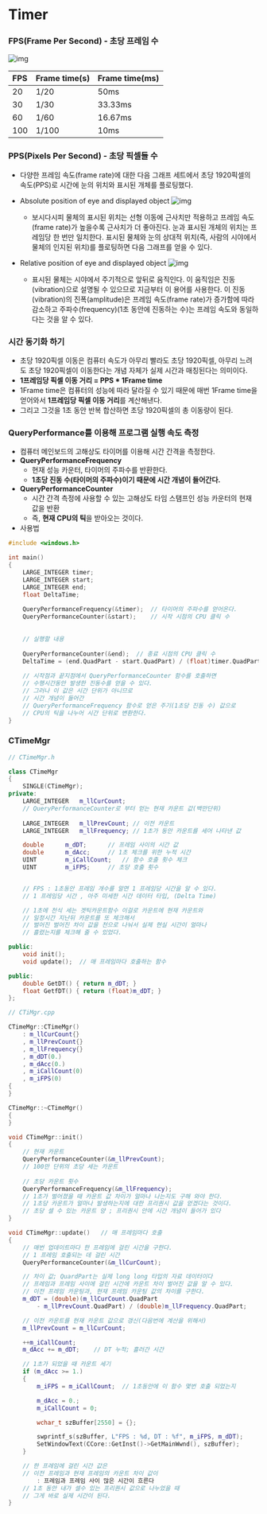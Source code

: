 # Timer

### FPS(Frame Per Second) - 초당 프레임 수
![img](IMG/FPS.png)

| FPS | Frame time(s) | Frame time(ms) |
|:---|:---|:---|
|20|1/20|50ms|
|30|1/30|33.33ms|
|60|1/60|16.67ms|
|100|1/100|10ms|

### PPS(Pixels Per Second) - 초당 픽셀들 수
- 다양한 프레임 속도(frame rate)에 대한 다음 그래프 세트에서 초당 1920픽셀의 속도(PPS)로 시간에 눈의 위치와 표시된 개체를 플로팅했다.

- Absolute position of eye and displayed object
![img](IMG/PPS1.png)

  - 보시다시피 물체의 표시된 위치는 선형 이동에 근사치만 적용하고 프레임 속도(frame rate)가 높을수록 근사치가 더 좋아진다. 눈과 표시된 개체의 위치는 프레임당 한 번만 일치한다. 표시된 물체와 눈의 상대적 위치(즉, 사람의 시야에서 물체의 인지된 위치)를 플로팅하면 다음 그래프를 얻을 수 있다.

- Relative position of eye and displayed object
![img](IMG/PPS2.png)

  - 표시된 물체는 시야에서 주기적으로 앞뒤로 움직인다. 이 움직임은 진동(vibration)으로 설명될 수 있으므로 지금부터 이 용어를 사용한다. 이 진동(vibration)의 진폭(amplitude)은 프레임 속도(frame rate)가 증가함에 따라 감소하고 주파수(frequency)(1초 동안에 진동하는 수)는 프레임 속도와 동일하다는 것을 알 수 있다.

### 시간 동기화 하기
- 초당 1920픽셀 이동은 컴퓨터 속도가 아무리 빨라도 초당 1920픽셀, 아무리 느려도 초당 1920픽셀이 이동한다는 개념 자체가 실제 시간과 매칭된다는 의미이다.
- **1프레임당 픽셀 이동 거리 = PPS * 1Frame time**
- 1Frame time은 컴퓨터의 성능에 따라 달라질 수 있기 때문에 매번 1Frame time을 얻어와서 **1프레임당 픽셀 이동 거리**를 계산해낸다.
- 그리고 그것을 1초 동안 반복 합산하면 초당 1920픽셀의 총 이동량이 된다.

### QueryPerformance를 이용해 프로그램 실행 속도 측정
- 컴퓨터 메인보드의 고해상도 타이머를 이용해 시간 간격을 측정한다.
- **QueryPerformanceFrequency**
  - 현재 성능 카운터, 타이머의 주파수를 반환한다.
  - **1초당 진동 수(타이머의 주파수)이기 때문에 시간 개념이 들어간다.**
- **QueryPerformanceCounter**
  - 시간 간격 측정에 사용할 수 있는 고해상도 타임 스탬프인 성능 카운터의 현재 값을 반환
  - 즉, **현재 CPU의 틱**을 받아오는 것이다.
- 사용법
```C++
#include <windows.h>

int main()
{
	LARGE_INTEGER timer;
	LARGE_INTEGER start;
	LARGE_INTEGER end;
	float DeltaTime;
	
	QueryPerformanceFrequency(&timer);  // 타이머의 주파수를 얻어온다.
	QueryPerformanceCounter(&start);    // 시작 시점의 CPU 클릭 수
	
	
	// 실행할 내용
	
	QueryPerformanceCounter(&end);  // 종료 시점의 CPU 클릭 수
	DeltaTime = (end.QuadPart - start.QuadPart) / (float)timer.QuadPart;
	
	// 시작점과 끝지점에서 QueryPerformanceCounter 함수를 호출하면
	// 수행시간동안 발생한 진동수를 얻을 수 있다.
	// 그러나 이 값은 시간 단위가 아니므로
	// 시간 개념이 들어간 
	// QueryPerformanceFrequency 함수로 얻은 주기(1초당 진동 수) 값으로
	// CPU의 틱을 나누어 시간 단위로 변환한다.
}
```
  
### CTimeMgr
```C++
// CTimeMgr.h

class CTimeMgr
{
	SINGLE(CTimeMgr);
private:
	LARGE_INTEGER	m_llCurCount;  
	// QueryPerformanceCounter로 부터 얻는 현재 카운트 값(백만단위)
	
	LARGE_INTEGER	m_llPrevCount; // 이전 카운트
	LARGE_INTEGER	m_llFrequency; // 1초가 동안 카운트를 세어 나타낸 값

	double		m_dDT;		// 프레임 사이의 시간 값
	double		m_dAcc;  	// 1초 체크를 위한 누적 시간
	UINT		m_iCallCount;	// 함수 호출 횟수 체크
	UINT		m_iFPS;		// 초당 호출 횟수


	// FPS : 1초동안 프레임 개수를 알면 1 프레임당 시간을 알 수 있다.
	// 1 프레임당 시간 , 아주 미세한 시간 데이터 타입, (Delta Time)

	// 1초에 천식 세는 겟틱카운트함수 이걸로 카운트에 현재 카운트와 
  	// 일정시간 지난뒤 카운트를 또 체크해서
	// 벌어진 벌어진 차이 값을 천으로 나눠서 실제 현실 시간이 얼마나 
  	// 흘렸는지를 체크해 줄 수 있었다.

public:
	void init();
	void update();  // 매 프레임마다 호출하는 함수

public:
	double GetDT() { return m_dDT; }
	float GetfDT() { return (float)m_dDT; }
};
```

```C++
// CTiMgr.cpp

CTimeMgr::CTimeMgr()
	: m_llCurCount{}
	, m_llPrevCount{}
	, m_llFrequency{}
	, m_dDT(0.)
	, m_dAcc(0.)
	, m_iCallCount(0)
	, m_iFPS(0)
{
}

CTimeMgr::~CTimeMgr()
{
}

void CTimeMgr::init()
{
	// 현재 카운트
	QueryPerformanceCounter(&m_llPrevCount);     
	// 100만 단위의 초당 세는 카운트
	
	// 초당 카운트 횟수
	QueryPerformanceFrequency(&m_llFrequency);  
	// 1초가 벌어졌을 때 카운트 값 차이가 얼마나 나는지도 구해 와야 한다.
	// 1초당 카운트가 얼마나 발생하는지에 대한 프리퀀시 값을 얻겠다는 것이다.
	// 초당 셀 수 있는 카운트 양 ; 프리퀀시 안에 시간 개념이 들어가 있다
}

void CTimeMgr::update()   // 매 프레임마다 호출
{
	// 매번 업데이트마다 한 프레임에 걸린 시간을 구한다.  
	// 1 프레임 호출되는 데 걸린 시간
	QueryPerformanceCounter(&m_llCurCount);

	// 차이 값; QuardPart는 실제 long long 타입의 자료 데이터이다
	// 프레임과 프레임 사이에 걸린 시간에 카운트 차이 벌어진 값을 알 수 있다.
	// 이전 프레임 카운팅과, 현재 프레임 카운팅 값의 차이를 구한다.
	m_dDT = (double)(m_llCurCount.QuadPart 
		- m_llPrevCount.QuadPart) / (double)m_llFrequency.QuadPart;

	// 이전 카운트를 현재 카운트 값으로 갱신(다음번에 계산을 위해서)
	m_llPrevCount = m_llCurCount;

	++m_iCallCount;
	m_dAcc += m_dDT;	// DT 누적; 흘러간 시간

	// 1초가 되었을 때 카운트 세기
	if (m_dAcc >= 1.)
	{
		m_iFPS = m_iCallCount;  // 1초동안에 이 함수 몇번 호출 되었는지

		m_dAcc = 0.;
		m_iCallCount = 0;

		wchar_t szBuffer[2550] = {};

		swprintf_s(szBuffer, L"FPS : %d, DT : %f", m_iFPS, m_dDT);
		SetWindowText(CCore::GetInst()->GetMainWwnd(), szBuffer);
	}

	// 한 프레임에 걸린 시간 값은
	// 이전 프레임과 현재 프레임의 카운트 차이 값이 
		: 프레임과 프레임 사이 많은 시간이 흐른다
	// 1초 동안 내가 셀수 있는 프리퀀시 값으로 나누었을 때 
	// 그게 바로 실제 시간이 된다.
}
```































